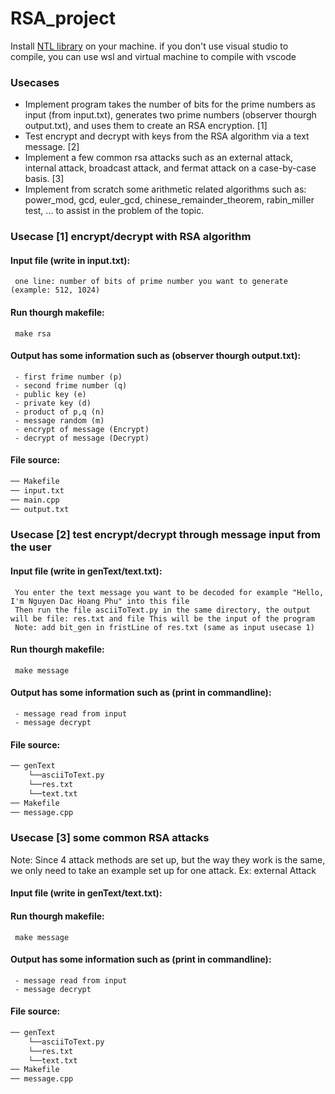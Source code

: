 # RSA_project

Install [NTL library](https://libntl.org/doc/tour-unix.html) on your machine. if you don't use visual studio to compile, you can use wsl and virtual machine to compile with vscode 

### Usecases
* Implement program takes the number of bits for the prime numbers as input (from input.txt), generates two prime numbers (observer thourgh output.txt), and uses them to create an RSA encryption. [1]
* Test encrypt and decrypt with keys from the RSA algorithm via a text message. [2]
* Implement a few common rsa attacks such as an external attack, internal attack, broadcast attack, and fermat attack on a case-by-case basis. [3]
* Implement from scratch some arithmetic related algorithms such as: power_mod, gcd, euler_gcd, chinese_remainder_theorem, rabin_miller test, ... to assist in the problem of the topic.

### Usecase [1] encrypt/decrypt with RSA algorithm
#### Input file (write in input.txt):
     one line: number of bits of prime number you want to generate (example: 512, 1024)
#### Run thourgh makefile:
     make rsa
#### Output has some information such as (observer thourgh output.txt):
     - first frime number (p)
     - second frime number (q)
     - public key (e)
     - private key (d)
     - product of p,q (n)
     - message random (m)
     - encrypt of message (Encrypt)
     - decrypt of message (Decrypt)
#### File source:
```bash
── Makefile
── input.txt
── main.cpp
── output.txt
```

### Usecase [2] test encrypt/decrypt through message input from the user
#### Input file (write in genText/text.txt):
     You enter the text message you want to be decoded for example "Hello, I'm Nguyen Dac Hoang Phu" into this file
     Then run the file asciiToText.py in the same directory, the output will be file: res.txt and file This will be the input of the program
     Note: add bit_gen in fristLine of res.txt (same as input usecase 1)
#### Run thourgh makefile:
     make message
#### Output has some information such as (print in commandline):
     - message read from input
     - message decrypt
#### File source:
```bash
── genText
    └──asciiToText.py
    └──res.txt
    └──text.txt
── Makefile
── message.cpp
```

### Usecase [3] some common RSA attacks
Note: Since 4 attack methods are set up, but the way they work is the same, we only need to take an example set up for one attack. Ex: external Attack
#### Input file (write in genText/text.txt):
     
#### Run thourgh makefile:
     make message
#### Output has some information such as (print in commandline):
     - message read from input
     - message decrypt
#### File source:
```bash
── genText
    └──asciiToText.py
    └──res.txt
    └──text.txt
── Makefile
── message.cpp
```
